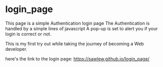 # login_page
 
 This page is a simple Authentication login page
 The Authentication is handled by a simple lines of javascript
 A pop-up is set to alert you if your login is correct or not.
 
 This is my first try out while taking the journey of becoming a Web developer.

 here's the link to the login page: https://sawlew.github.io/login_page/
